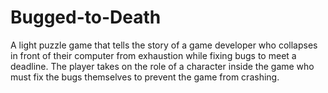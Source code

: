 # Bugged-to-Death
A light puzzle game that tells the story of a game developer who collapses in front of their computer from exhaustion while fixing bugs to meet a deadline. The player takes on the role of a character inside the game who must fix the bugs themselves to prevent the game from crashing.
